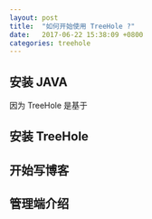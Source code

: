 ```yaml
---
layout: post
title:  "如何开始使用 TreeHole ?"
date:   2017-06-22 15:38:09 +0800
categories: treehole
---
```


## 安装 JAVA

因为 TreeHole 是基于

## 安装 TreeHole

## 开始写博客

## 管理端介绍